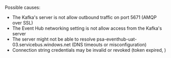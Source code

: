Possible causes:
- The Kafka's server is not allow outbound traffic on port 5671 (AMQP over SSL)
- The Event Hub networking setting is not allow access from the Kafka's server
- The server might not be able to resolve psa-eventhub-uat-03.servicebus.windows.net (DNS timeouts or misconfiguration)
- Connection string credentials may be invalid or revoked (token expired, )